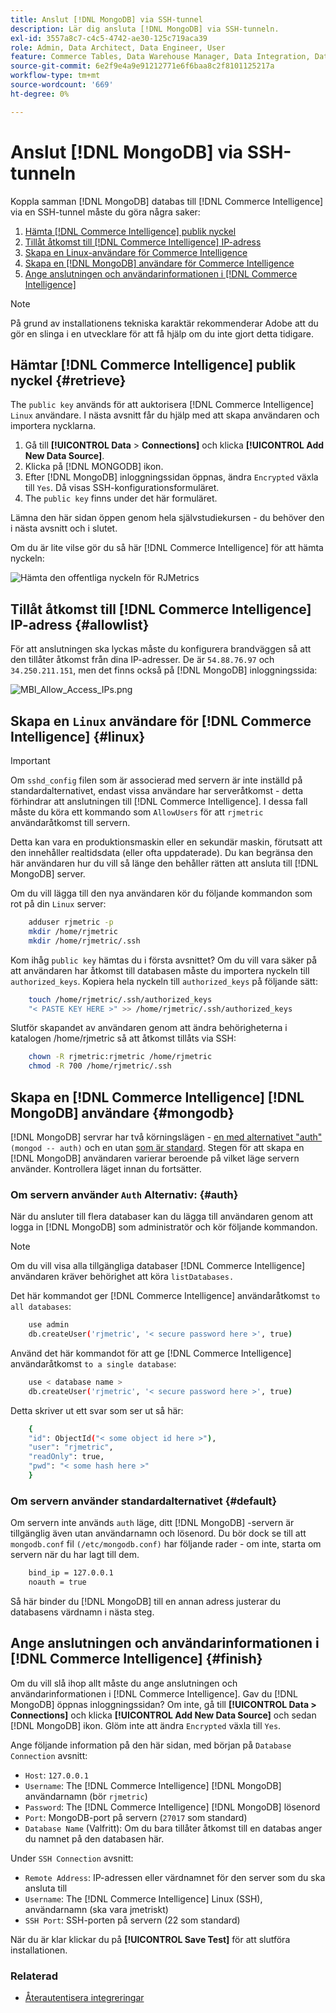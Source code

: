```yaml
---
title: Anslut [!DNL MongoDB] via SSH-tunnel
description: Lär dig ansluta [!DNL MongoDB] via SSH-tunneln.
exl-id: 3557a8c7-c4c5-4742-ae30-125c719aca39
role: Admin, Data Architect, Data Engineer, User
feature: Commerce Tables, Data Warehouse Manager, Data Integration, Data Import/Export
source-git-commit: 6e2f9e4a9e91212771e6f6baa8c2f8101125217a
workflow-type: tm+mt
source-wordcount: '669'
ht-degree: 0%

---
```


# Anslut [!DNL MongoDB] via SSH-tunneln

Koppla samman [!DNL MongoDB] databas till [!DNL Commerce Intelligence] via en SSH-tunnel måste du göra några saker:

1. [Hämta [!DNL Commerce Intelligence] publik nyckel](#retrieve)
1. [Tillåt åtkomst till [!DNL Commerce Intelligence] IP-adress](#allowlist)
1. [Skapa en Linux-användare för Commerce Intelligence](#linux)
1. [Skapa en [!DNL MongoDB] användare för Commerce Intelligence](#mongodb)
1. [Ange anslutningen och användarinformationen i [!DNL Commerce Intelligence]](#finish)

>[!NOTE]
>
>På grund av installationens tekniska karaktär rekommenderar Adobe att du gör en slinga i en utvecklare för att få hjälp om du inte gjort detta tidigare.

## Hämtar [!DNL Commerce Intelligence] publik nyckel {#retrieve}

The `public key` används för att auktorisera [!DNL Commerce Intelligence] `Linux` användare. I nästa avsnitt får du hjälp med att skapa användaren och importera nycklarna.

1. Gå till **[!UICONTROL Data** > **Connections]** och klicka **[!UICONTROL Add New Data Source]**.
1. Klicka på [!DNL MONGODB] ikon.
1. Efter [!DNL MongoDB] inloggningssidan öppnas, ändra `Encrypted` växla till `Yes`. Då visas SSH-konfigurationsformuläret.
1. The `public key` finns under det här formuläret.

Lämna den här sidan öppen genom hela självstudiekursen - du behöver den i nästa avsnitt och i slutet.

Om du är lite vilse gör du så här [!DNL Commerce Intelligence] för att hämta nyckeln:

![Hämta den offentliga nyckeln för RJMetrics](../../../assets/MongoDB_Public_Key.gif)<!--{:.zoom}-->

## Tillåt åtkomst till [!DNL Commerce Intelligence] IP-adress {#allowlist}

För att anslutningen ska lyckas måste du konfigurera brandväggen så att den tillåter åtkomst från dina IP-adresser. De är `54.88.76.97` och `34.250.211.151`, men det finns också på [!DNL MongoDB] inloggningssida:

![MBI_Allow_Access_IPs.png](../../../assets/MBI_allow_access_IPs.png)

## Skapa en `Linux` användare för [!DNL Commerce Intelligence] {#linux}

>[!IMPORTANT]
>
>Om `sshd_config` filen som är associerad med servern är inte inställd på standardalternativet, endast vissa användare har serveråtkomst - detta förhindrar att anslutningen till [!DNL Commerce Intelligence]. I dessa fall måste du köra ett kommando som `AllowUsers` för att `rjmetric` användaråtkomst till servern.

Detta kan vara en produktionsmaskin eller en sekundär maskin, förutsatt att den innehåller realtidsdata (eller ofta uppdaterade). Du kan begränsa den här användaren hur du vill så länge den behåller rätten att ansluta till [!DNL MongoDB] server.

Om du vill lägga till den nya användaren kör du följande kommandon som rot på din `Linux` server:

```bash
    adduser rjmetric -p
    mkdir /home/rjmetric
    mkdir /home/rjmetric/.ssh
```

Kom ihåg `public key` hämtas du i första avsnittet? Om du vill vara säker på att användaren har åtkomst till databasen måste du importera nyckeln till `authorized_keys`. Kopiera hela nyckeln till `authorized_keys` på följande sätt:

```bash
    touch /home/rjmetric/.ssh/authorized_keys
    "< PASTE KEY HERE >" >> /home/rjmetric/.ssh/authorized_keys
```

Slutför skapandet av användaren genom att ändra behörigheterna i katalogen /home/rjmetric så att åtkomst tillåts via SSH:

```bash
    chown -R rjmetric:rjmetric /home/rjmetric
    chmod -R 700 /home/rjmetric/.ssh
```

## Skapa en [!DNL Commerce Intelligence] [!DNL MongoDB] användare {#mongodb}

[!DNL MongoDB] servrar har två körningslägen - [en med alternativet &quot;auth&quot;](#auth) `(mongod -- auth)` och en utan [som är standard](#default). Stegen för att skapa en [!DNL MongoDB] användaren varierar beroende på vilket läge servern använder. Kontrollera läget innan du fortsätter.

### Om servern använder `Auth` Alternativ: {#auth}

När du ansluter till flera databaser kan du lägga till användaren genom att logga in [!DNL MongoDB] som administratör och kör följande kommandon.

>[!NOTE]
>
>Om du vill visa alla tillgängliga databaser [!DNL Commerce Intelligence] användaren kräver behörighet att köra `listDatabases.`

Det här kommandot ger [!DNL Commerce Intelligence] användaråtkomst `to all databases`:

```bash
    use admin
    db.createUser('rjmetric', '< secure password here >', true)
```

Använd det här kommandot för att ge [!DNL Commerce Intelligence] användaråtkomst `to a single database`:

```bash
    use < database name >
    db.createUser('rjmetric', '< secure password here >', true)
```

Detta skriver ut ett svar som ser ut så här:

```bash
    {
    "id": ObjectId("< some object id here >"),
    "user": "rjmetric",
    "readOnly": true,
    "pwd": "< some hash here >"
    }
```

### Om servern använder standardalternativet {#default}

Om servern inte används `auth` läge, ditt [!DNL MongoDB] -servern är tillgänglig även utan användarnamn och lösenord. Du bör dock se till att `mongodb.conf` fil `(/etc/mongodb.conf)` har följande rader - om inte, starta om servern när du har lagt till dem.

```bash
    bind_ip = 127.0.0.1
    noauth = true
```

Så här binder du [!DNL MongoDB] till en annan adress justerar du databasens värdnamn i nästa steg.

## Ange anslutningen och användarinformationen i [!DNL Commerce Intelligence] {#finish}

Om du vill slå ihop allt måste du ange anslutningen och användarinformationen i [!DNL Commerce Intelligence]. Gav du [!DNL MongoDB] öppnas inloggningssidan? Om inte, gå till **[!UICONTROL Data > Connections]** och klicka **[!UICONTROL Add New Data Source]** och sedan [!DNL MongoDB] ikon. Glöm inte att ändra `Encrypted` växla till `Yes`.

Ange följande information på den här sidan, med början på `Database Connection` avsnitt:

* `Host`: `127.0.0.1`
* `Username`: The [!DNL Commerce Intelligence] [!DNL MongoDB] användarnamn (bör `rjmetric`)
* `Password`: The [!DNL Commerce Intelligence] [!DNL MongoDB] lösenord
* `Port`: MongoDB-port på servern (`27017` som standard)
* `Database Name` (Valfritt): Om du bara tillåter åtkomst till en databas anger du namnet på den databasen här.

Under `SSH Connection` avsnitt:

* `Remote Address`: IP-adressen eller värdnamnet för den server som du ska ansluta till
* `Username`: The [!DNL Commerce Intelligence] Linux (SSH), användarnamn (ska vara jmetriskt)
* `SSH Port`: SSH-porten på servern (22 som standard)

När du är klar klickar du på **[!UICONTROL Save Test]** för att slutföra installationen.

### Relaterad

* [Återautentisera integreringar](https://experienceleague.adobe.com/docs/commerce-knowledge-base/kb/how-to/mbi-reauthenticating-integrations.html)
